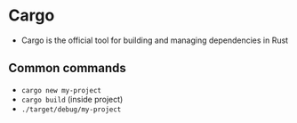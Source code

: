 # Cargo

- Cargo is the official tool for building and managing dependencies in Rust

## Common commands
- `cargo new my-project`
- `cargo build` (inside project)
- `./target/debug/my-project`
